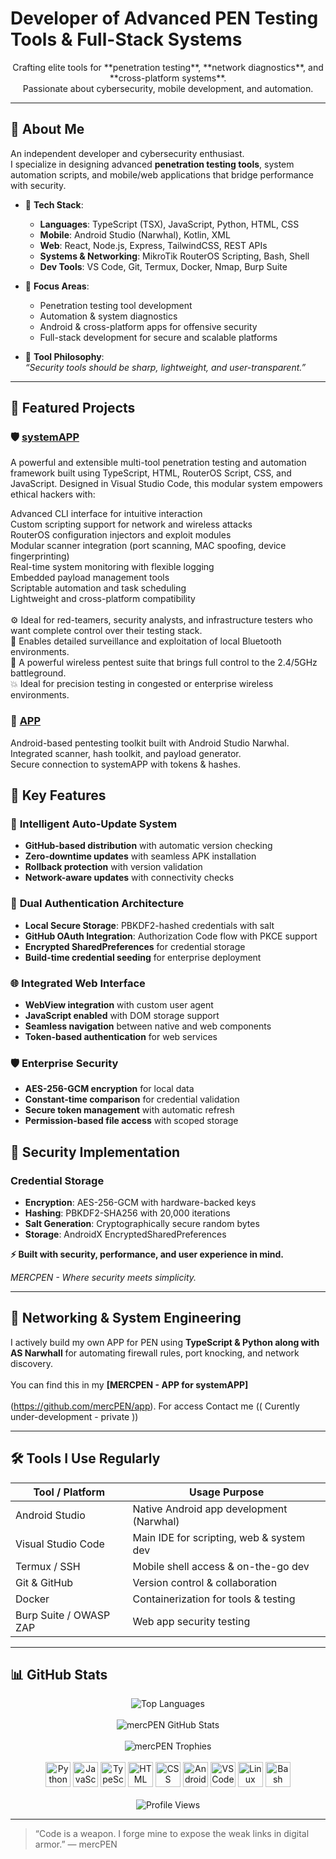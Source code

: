 # Developer of Advanced PEN Testing Tools & Full-Stack Systems

<p align="center">Crafting elite tools for **penetration testing**, **network diagnostics**, and **cross-platform systems**.<br>
Passionate about cybersecurity, mobile development, and automation.</p>

---
## 🧠 About Me

An independent developer and cybersecurity enthusiast.<br>
I specialize in designing advanced **penetration testing tools**, system automation scripts, and mobile/web applications that bridge performance with security.</p>

- 🧰 **Tech Stack**:
  - **Languages**: TypeScript (TSX), JavaScript, Python, HTML, CSS
  - **Mobile**: Android Studio (Narwhal), Kotlin, XML
  - **Web**: React, Node.js, Express, TailwindCSS, REST APIs
  - **Systems & Networking**: MikroTik RouterOS Scripting, Bash, Shell
  - **Dev Tools**: VS Code, Git, Termux, Docker, Nmap, Burp Suite

- 🔐 **Focus Areas**:
  - Penetration testing tool development
  - Automation & system diagnostics
  - Android & cross-platform apps for offensive security
  - Full-stack development for secure and scalable platforms

- 🧩 **Tool Philosophy**:  
  _“Security tools should be sharp, lightweight, and user-transparent.”_
  
---

## 🚀 Featured Projects

### 🛡️ [systemAPP](https://github.com/mercPEN/systemAPP)
A powerful and extensible multi-tool penetration testing and automation framework built using TypeScript, HTML, RouterOS Script, CSS, and JavaScript. Designed in Visual Studio Code, this modular system empowers ethical hackers with:

Advanced CLI interface for intuitive interaction<br>
Custom scripting support for network and wireless attacks<br>
RouterOS configuration injectors and exploit modules<br>
Modular scanner integration (port scanning, MAC spoofing, device fingerprinting)<br>
Real-time system monitoring with flexible logging<br>
Embedded payload management tools<br>
Scriptable automation and task scheduling<br>
Lightweight and cross-platform compatibility<br><br>
⚙️ Ideal for red-teamers, security analysts, and infrastructure testers who want complete control over their testing stack.<br>
🔎 Enables detailed surveillance and exploitation of local Bluetooth environments.<br>
📶 A powerful wireless pentest suite that brings full control to the 2.4/5GHz battleground.<br>
💥 Ideal for precision testing in congested or enterprise wireless environments.<br>

### 📱 [APP](https://github.com/mercPEN/APP)
Android-based pentesting toolkit built with Android Studio Narwhal. Integrated scanner, hash toolkit, and payload generator.<br>
Secure connection to systemAPP with tokens & hashes.

## 🚀 Key Features

### 🔄 **Intelligent Auto-Update System**
- **GitHub-based distribution** with automatic version checking
- **Zero-downtime updates** with seamless APK installation
- **Rollback protection** with version validation
- **Network-aware updates** with connectivity checks

### 🔐 **Dual Authentication Architecture**
- **Local Secure Storage**: PBKDF2-hashed credentials with salt
- **GitHub OAuth Integration**: Authorization Code flow with PKCE support
- **Encrypted SharedPreferences** for credential storage
- **Build-time credential seeding** for enterprise deployment

### 🌐 **Integrated Web Interface**
- **WebView integration** with custom user agent
- **JavaScript enabled** with DOM storage support
- **Seamless navigation** between native and web components
- **Token-based authentication** for web services

### 🛡️ **Enterprise Security**
- **AES-256-GCM encryption** for local data
- **Constant-time comparison** for credential validation
- **Secure token management** with automatic refresh
- **Permission-based file access** with scoped storage

## 🔐 Security Implementation

### **Credential Storage**
- **Encryption**: AES-256-GCM with hardware-backed keys
- **Hashing**: PBKDF2-SHA256 with 20,000 iterations
- **Salt Generation**: Cryptographically secure random bytes
- **Storage**: AndroidX EncryptedSharedPreferences

**⚡ Built with security, performance, and user experience in mind.**

*MERCPEN - Where security meets simplicity.*

---

## 📡 Networking & System Engineering

I actively build my own APP for PEN using **TypeScript & Python along with AS Narwhall** for automating firewall rules, port knocking, and network discovery.<br></br>
You can find this in my **[MERCPEN - APP for systemAPP]**<br></br>
(https://github.com/mercPEN/app). For access Contact me (( Curently under-development - private ))

---

## 🛠 Tools I Use Regularly

| Tool / Platform      | Usage Purpose                             |
|----------------------|-------------------------------------------|
| Android Studio       | Native Android app development (Narwhal) |
| Visual Studio Code   | Main IDE for scripting, web & system dev |
| Termux / SSH         | Mobile shell access & on-the-go dev      |
| Git & GitHub         | Version control & collaboration          |
| Docker               | Containerization for tools & testing     |
| Burp Suite / OWASP ZAP | Web app security testing               |

---

## 📊 GitHub Stats

<p align="center">
  <img src="https://github-readme-stats-mercpen.vercel.app/api/top-langs/?username=mercPEN&layout=compact&theme=tokyonight&count_private=true" alt="Top Languages" />
  <br><br>
  <img src="https://github-readme-stats-mercpen.vercel.app/api?username=mercPEN&show_icons=true&theme=tokyonight&count_private=true" alt="mercPEN GitHub Stats" />
  <br><br>

  <img src="https://github-profile-trophy.vercel.app/?username=mercPEN&theme=tokyonight&no-frame=true&no-bg=true&margin-w=4" alt="mercPEN Trophies"/>
<br></br>
  <img src="https://cdn.jsdelivr.net/gh/devicons/devicon/icons/python/python-original.svg" height="40" alt="Python" />
  <img src="https://cdn.jsdelivr.net/gh/devicons/devicon/icons/javascript/javascript-original.svg" height="40" alt="JavaScript" />
  <img src="https://cdn.jsdelivr.net/gh/devicons/devicon/icons/typescript/typescript-original.svg" height="40" alt="TypeScript" />
  <img src="https://cdn.jsdelivr.net/gh/devicons/devicon/icons/html5/html5-original.svg" height="40" alt="HTML" />
  <img src="https://cdn.jsdelivr.net/gh/devicons/devicon/icons/css3/css3-original.svg" height="40" alt="CSS" />
  <img src="https://cdn.jsdelivr.net/gh/devicons/devicon/icons/android/android-original.svg" height="40" alt="Android Studio" />
  <img src="https://cdn.jsdelivr.net/gh/devicons/devicon/icons/vscode/vscode-original.svg" height="40" alt="VS Code" />
  <img src="https://cdn.jsdelivr.net/gh/devicons/devicon/icons/linux/linux-original.svg" height="40" alt="Linux" />
  <img src="https://cdn.jsdelivr.net/gh/devicons/devicon/icons/bash/bash-original.svg" height="40" alt="Bash" />
<br></br>
  <img src="https://visitor-badge.laobi.icu/badge?page_id=mercPEN&left_color=gray&right_color=crimson&left_text=Profile%20Views" alt="Profile Views" />
</p>

---

> “Code is a weapon. I forge mine to expose the weak links in digital armor.” — mercPEN





